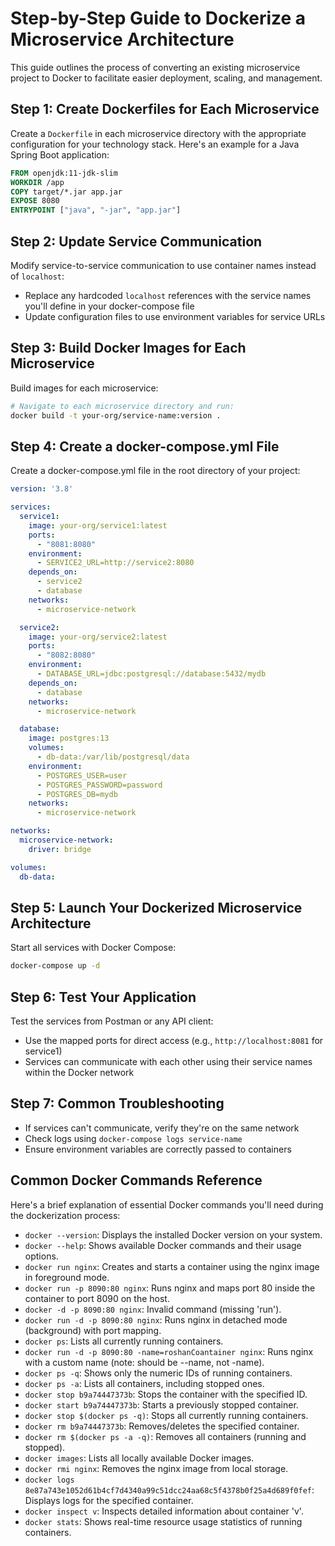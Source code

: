 # Step-by-Step Guide to Dockerize a Microservice Architecture

This guide outlines the process of converting an existing microservice project to Docker to facilitate easier deployment, scaling, and management.

## Step 1: Create Dockerfiles for Each Microservice

Create a `Dockerfile` in each microservice directory with the appropriate configuration for your technology stack. Here's an example for a Java Spring Boot application:

```dockerfile
FROM openjdk:11-jdk-slim
WORKDIR /app
COPY target/*.jar app.jar
EXPOSE 8080
ENTRYPOINT ["java", "-jar", "app.jar"]
```

## Step 2: Update Service Communication

Modify service-to-service communication to use container names instead of `localhost`:
- Replace any hardcoded `localhost` references with the service names you'll define in your docker-compose file
- Update configuration files to use environment variables for service URLs

## Step 3: Build Docker Images for Each Microservice

Build images for each microservice:

```bash
# Navigate to each microservice directory and run:
docker build -t your-org/service-name:version .
```

## Step 4: Create a docker-compose.yml File

Create a docker-compose.yml file in the root directory of your project:

```yaml
version: '3.8'

services:
  service1:
    image: your-org/service1:latest
    ports:
      - "8081:8080"
    environment:
      - SERVICE2_URL=http://service2:8080
    depends_on:
      - service2
      - database
    networks:
      - microservice-network

  service2:
    image: your-org/service2:latest
    ports:
      - "8082:8080"
    environment:
      - DATABASE_URL=jdbc:postgresql://database:5432/mydb
    depends_on:
      - database
    networks:
      - microservice-network

  database:
    image: postgres:13
    volumes:
      - db-data:/var/lib/postgresql/data
    environment:
      - POSTGRES_USER=user
      - POSTGRES_PASSWORD=password
      - POSTGRES_DB=mydb
    networks:
      - microservice-network

networks:
  microservice-network:
    driver: bridge

volumes:
  db-data:
```

## Step 5: Launch Your Dockerized Microservice Architecture

Start all services with Docker Compose:

```bash
docker-compose up -d
```

## Step 6: Test Your Application

Test the services from Postman or any API client:
- Use the mapped ports for direct access (e.g., `http://localhost:8081` for service1)
- Services can communicate with each other using their service names within the Docker network

## Step 7: Common Troubleshooting

- If services can't communicate, verify they're on the same network
- Check logs using `docker-compose logs service-name`
- Ensure environment variables are correctly passed to containers

## Common Docker Commands Reference

Here's a brief explanation of essential Docker commands you'll need during the dockerization process:

- `docker --version`: Displays the installed Docker version on your system.
- `docker --help`: Shows available Docker commands and their usage options.
- `docker run nginx`: Creates and starts a container using the nginx image in foreground mode.
- `docker run -p 8090:80 nginx`: Runs nginx and maps port 80 inside the container to port 8090 on the host.
- `docker -d -p 8090:80 nginx`: Invalid command (missing 'run').
- `docker run -d -p 8090:80 nginx`: Runs nginx in detached mode (background) with port mapping.
- `docker ps`: Lists all currently running containers.
- `docker run -d -p 8090:80 -name=roshanCoantainer nginx`: Runs nginx with a custom name (note: should be --name, not -name).
- `docker ps -q`: Shows only the numeric IDs of running containers.
- `docker ps -a`: Lists all containers, including stopped ones.
- `docker stop b9a74447373b`: Stops the container with the specified ID.
- `docker start b9a74447373b`: Starts a previously stopped container.
- `docker stop $(docker ps -q)`: Stops all currently running containers.
- `docker rm b9a74447373b`: Removes/deletes the specified container.
- `docker rm $(docker ps -a -q)`: Removes all containers (running and stopped).
- `docker images`: Lists all locally available Docker images.
- `docker rmi nginx`: Removes the nginx image from local storage.
- `docker logs 8e87a743e1052d61b4cf7d4340a99c51dcc24aa68c5f4378b0f25a4d689f0fef`: Displays logs for the specified container.
- `docker inspect v`: Inspects detailed information about container 'v'.
- `docker stats`: Shows real-time resource usage statistics of running containers.
